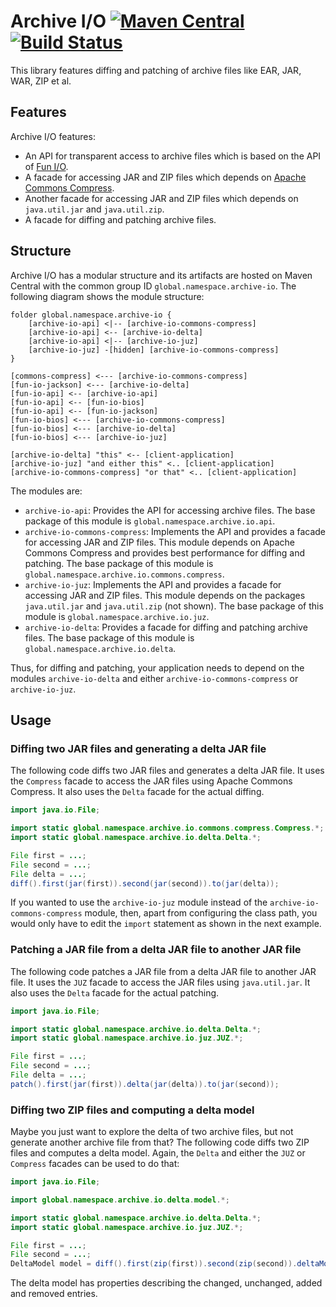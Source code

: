 # Archive I/O [![Maven Central](https://img.shields.io/maven-central/v/global.namespace.archive-io/archive-io.svg)](http://search.maven.org/#search%7Cga%7C1%7Cg%3A%22global.namespace.archive-io%22) [![Build Status](https://api.travis-ci.org/christian-schlichtherle/archive-io.svg)](https://travis-ci.org/christian-schlichtherle/archive-io)

This library features diffing and patching of archive files like EAR, JAR, WAR, ZIP et al.

## Features

Archive I/O features:

+ An API for transparent access to archive files which is based on the API of [Fun I/O].
+ A facade for accessing JAR and ZIP files which depends on [Apache Commons Compress].
+ Another facade for accessing JAR and ZIP files which depends on `java.util.jar` and `java.util.zip`.
+ A facade for diffing and patching archive files.

## Structure

Archive I/O has a modular structure and its artifacts are hosted on Maven Central with the common group ID
`global.namespace.archive-io`.
The following diagram shows the module structure:

```plantuml
folder global.namespace.archive-io {
    [archive-io-api] <|-- [archive-io-commons-compress]
    [archive-io-api] <-- [archive-io-delta]
    [archive-io-api] <|-- [archive-io-juz]
    [archive-io-juz] -[hidden] [archive-io-commons-compress]
}

[commons-compress] <--- [archive-io-commons-compress]
[fun-io-jackson] <--- [archive-io-delta]
[fun-io-api] <-- [archive-io-api]
[fun-io-api] <-- [fun-io-bios]
[fun-io-api] <-- [fun-io-jackson]
[fun-io-bios] <--- [archive-io-commons-compress]
[fun-io-bios] <--- [archive-io-delta]
[fun-io-bios] <--- [archive-io-juz]

[archive-io-delta] "this" <-- [client-application]
[archive-io-juz] "and either this" <.. [client-application]
[archive-io-commons-compress] "or that" <.. [client-application]
```

The modules are:

+ `archive-io-api`: Provides the API for accessing archive files.
  The base package of this module is `global.namespace.archive.io.api`.
+ `archive-io-commons-compress`: Implements the API and provides a facade for accessing JAR and ZIP files.
  This module depends on Apache Commons Compress and provides best performance for diffing and patching.
  The base package of this module is `global.namespace.archive.io.commons.compress`.
+ `archive-io-juz`: Implements the API and provides a facade for accessing JAR and ZIP files.
  This module depends on the packages `java.util.jar` and `java.util.zip` (not shown).
  The base package of this module is `global.namespace.archive.io.juz`.
+ `archive-io-delta`: Provides a facade for diffing and patching archive files.
  The base package of this module is `global.namespace.archive.io.delta`.

Thus, for diffing and patching, your application needs to depend on the modules `archive-io-delta` and either
`archive-io-commons-compress` or `archive-io-juz`.

## Usage

### Diffing two JAR files and generating a delta JAR file

The following code diffs two JAR files and generates a delta JAR file.
It uses the `Compress` facade to access the JAR files using Apache Commons Compress.
It also uses the `Delta` facade for the actual diffing.

```java
import java.io.File;

import static global.namespace.archive.io.commons.compress.Compress.*;
import static global.namespace.archive.io.delta.Delta.*;

File first = ...;
File second = ...;
File delta = ...;
diff().first(jar(first)).second(jar(second)).to(jar(delta));
```

If you wanted to use the `archive-io-juz` module instead of the `archive-io-commons-compress` module, then, apart from
configuring the class path, you would only have to edit the `import` statement as shown in the next example.

### Patching a JAR file from a delta JAR file to another JAR file

The following code patches a JAR file from a delta JAR file to another JAR file.
It uses the `JUZ` facade to access the JAR files using `java.util.jar`.
It also uses the `Delta` facade for the actual patching.

```java
import java.io.File;

import static global.namespace.archive.io.delta.Delta.*;
import static global.namespace.archive.io.juz.JUZ.*;

File first = ...;
File second = ...;
File delta = ...;
patch().first(jar(first)).delta(jar(delta)).to(jar(second));
```

### Diffing two ZIP files and computing a delta model

Maybe you just want to explore the delta of two archive files, but not generate another archive file from that?
The following code diffs two ZIP files and computes a delta model.
Again, the `Delta` and either the `JUZ` or `Compress` facades can be used to do that:

```java
import java.io.File;

import global.namespace.archive.io.delta.model.*;

import static global.namespace.archive.io.delta.Delta.*;
import static global.namespace.archive.io.juz.JUZ.*;

File first = ...;
File second = ...;
DeltaModel model = diff().first(zip(first)).second(zip(second)).deltaModel();
```

The delta model has properties describing the changed, unchanged, added and removed entries.

[Apache Commons Compress]: https://commons.apache.org/proper/commons-compress/
[Fun I/O]: https://github.com/christian-schlichtherle/fun-io
